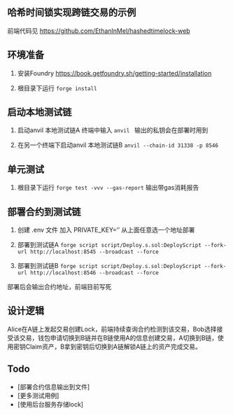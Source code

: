 ## 哈希时间锁实现跨链交易的示例

前端代码见 https://github.com/EthanInMel/hashedtimelock-web

## 环境准备

1. 安装Foundry
https://book.getfoundry.sh/getting-started/installation

2. 根目录下运行 `forge install`


## 启动本地测试链
1. 启动anvil 本地测试链A 终端中输入 `anvil `  输出的私钥会在部署时用到

2. 在另一个终端下启动anvil 本地测试链B `anvil --chain-id 31338 -p 8546`


## 单元测试
1. 根目录下运行 `forge test -vvv --gas-report`  输出带gas消耗报告

## 部署合约到测试链
1. 创建 .env 文件 加入 PRIVATE_KEY=‘’ 从上面任意选一个地址部署
2. 部署到测试链A `forge script script/Deploy.s.sol:DeployScript --fork-url http://localhost:8545 --broadcast --force `

3. 部署到测试链B `forge script script/Deploy.s.sol:DeployScript --fork-url http://localhost:8546 --broadcast --force`

部署后会输出合约地址，前端目前写死

## 设计逻辑
Alice在A链上发起交易创建Lock，前端持续查询合约检测到该交易，Bob选择接受该交易，钱包申请切换到B链并在B链使用A的信息创建交易，A切换到B链，使用密钥Claim资产，B拿到密钥后切换到A链解锁A链上的资产完成交易。


## Todo
- [部署合约信息输出到文件]
- [更多测试用例]
- [使用后台服务存储lock]